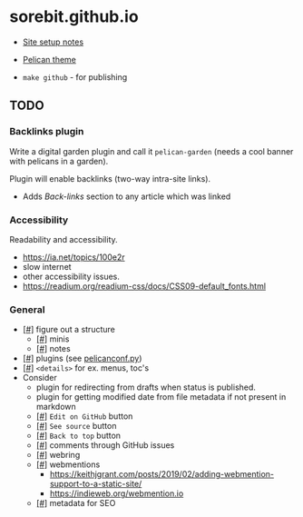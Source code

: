 # sorebit.github.io

- [Site setup notes](#)
- [Pelican theme](https://github.com/sorebit/misun)

- `make github` - for publishing

## TODO

### Backlinks plugin

Write a digital garden plugin and call it `pelican-garden` (needs a cool banner with pelicans in a garden).

Plugin will enable backlinks (two-way intra-site links).
- Adds *Back-links* section to any article which was linked

### Accessibility

Readability and accessibility.

- https://ia.net/topics/100e2r
- slow internet
- other accessibility issues.
- https://readium.org/readium-css/docs/CSS09-default_fonts.html

### General

- [[#]](#) figure out a structure
  - [[#]](#) minis
  - [[#]](#) notes
- [[#]](#) plugins (see [pelicanconf.py](pelicanconf.py))
- [[#]](#) `<details>` for ex. menus, toc's
- Consider
  - plugin for redirecting from drafts when status is published.
  - plugin for getting modified date from file metadata if not
  present in markdown
  - [[#]](#) `Edit on GitHub` button
  - [[#]](#) `See source` button
  - [[#]](#) `Back to top` button
  - [[#]](#) comments through GitHub issues
  - [[#]](#) webring
  - [[#]](#) webmentions
    - https://keithjgrant.com/posts/2019/02/adding-webmention-support-to-a-static-site/
    - https://indieweb.org/webmention.io
  - [[#]](#) metadata for SEO

